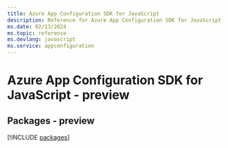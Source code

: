 ```yaml
---
title: Azure App Configuration SDK for JavaScript
description: Reference for Azure App Configuration SDK for JavaScript
ms.date: 02/13/2024
ms.topic: reference
ms.devlang: javascript
ms.service: appconfiguration
---
```

# Azure App Configuration SDK for JavaScript - preview
## Packages - preview
[!INCLUDE [packages](app-configuration-index.md)]